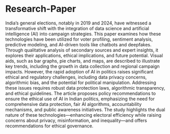 # Research-Paper


India’s general elections, notably in 2019 and 2024, have witnessed a transformative shift with the integration of data science and artificial intelligence (AI) into campaign strategies. This paper examines how these technologies have been utilized for voter profiling, sentiment analysis, predictive modeling, and AI-driven tools like chatbots and deepfakes. Through qualitative analysis of secondary sources and expert insights, it explores their applications, ethical implications, and future potential. Visual aids, such as bar graphs, pie charts, and maps, are described to illustrate key trends, including the growth in data collection and regional campaign impacts. However, the rapid adoption of AI in politics raises significant ethical and regulatory challenges, including data privacy concerns, algorithmic bias, and the potential for political manipulation. Addressing these issues requires robust data protection laws, algorithmic transparency, and ethical guidelines. The article proposes policy recommendations to ensure the ethical use of AI in Indian politics, emphasizing the need for comprehensive data protection, fair AI algorithms, accountability mechanisms, and public awareness initiatives. The study highlights the dual nature of these technologies—enhancing electoral efficiency while raising concerns about privacy, misinformation, and inequality—and offers recommendations for ethical governance. 
